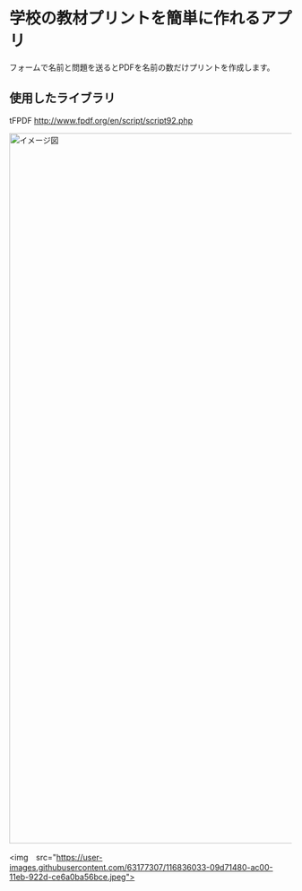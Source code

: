 # 学校の教材プリントを簡単に作れるアプリ


フォームで名前と問題を送るとPDFを名前の数だけプリントを作成します。

## 使用したライブラリ
tFPDF
http://www.fpdf.org/en/script/script92.php


<img width="1268" alt="イメージ図" src="https://user-images.githubusercontent.com/63177307/116836055-1d827b00-ac00-11eb-818f-eebc1cc68422.png">


<img　src="https://user-images.githubusercontent.com/63177307/116836033-09d71480-ac00-11eb-922d-ce6a0ba56bce.jpeg">
